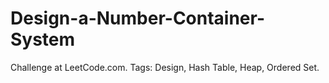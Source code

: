 # Design-a-Number-Container-System
Challenge at LeetCode.com. Tags: Design, Hash Table, Heap, Ordered Set.
